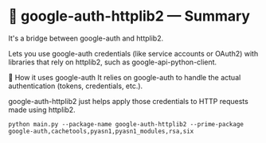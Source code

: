 # 🔹 google-auth-httplib2 — Summary
It's a bridge between google-auth and httplib2.

Lets you use google-auth credentials (like service accounts or OAuth2) with libraries that rely on httplib2, such as google-api-python-client.

🔹 How it uses google-auth
It relies on google-auth to handle the actual authentication (tokens, credentials, etc.).

google-auth-httplib2 just helps apply those credentials to HTTP requests made using httplib2.

```
python main.py --package-name google-auth-httplib2 --prime-package google-auth,cachetools,pyasn1,pyasn1_modules,rsa,six
```